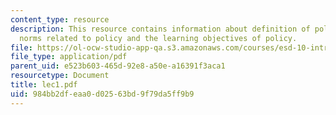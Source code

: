 ```yaml
---
content_type: resource
description: This resource contains information about definition of policy, cultural
  norms related to policy and the learning objectives of policy.
file: https://ol-ocw-studio-app-qa.s3.amazonaws.com/courses/esd-10-introduction-to-technology-and-policy-fall-2006/984bb2dfeaa0d02563bd9f79da5ff9b9_lec1.pdf
file_type: application/pdf
parent_uid: e523b603-465d-92e8-a50e-a16391f3aca1
resourcetype: Document
title: lec1.pdf
uid: 984bb2df-eaa0-d025-63bd-9f79da5ff9b9
---
```

